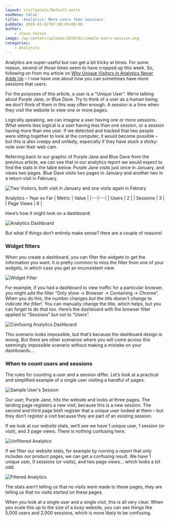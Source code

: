 ```yaml
---
layout: src/layouts/Default.astro
navMenu: false
title: 'Analytics: More users than sessions'
pubDate: 2019-03-01T07:00:03+00:00
author:
    - steve-fenton
image: /wp-content/uploads/2019/02/sample-users-session.png
categories:
    - Analytics
---
```


Analytics are super-useful but can get a bit tricky at times. For some reason, several of *those times* seem to have cropped up this week. So, following on from my article on [Why Unique Visitors in Analytics Never Adds Up](/2019/02/why-unique-visitors-in-analytics-never-adds-up/) – I now have one about how you can sometimes have more sessions that users.

For the purposes of this article, a user is a “Unique User”. We’re talking about Purple Jane, or Blue Dave. Try to think of a user as a human being; we don’t think of them in this way often enough. A session is a time when they visit the website to view one or more pages.

Logically speaking, we can imagine a user having one or more sessions. What seems less logical is a user having less than one session, or a session having more than one user. If we detected and tracked that two people were sitting together to look at the computer, it would become possible – but this is also creepy and unlikely, especially if they have stuck a sticky-note over their web cam.

Referring back to our graphic of Purple Jane and Blue Dave from the previous article, we can see that in our analytics report we would expect to find the stats in the table below. Purple Jane visits just once in January, and views two pages. Blue Dave visits two pages in January and another two in a return visit in February.

![Two Visitors, both visit in January and one visits again in Febrary](/img/2019/02/unique-visit-tracking.png)

Analytics – Year so Far
| Metric | Value |
|---|---|
| Users | 2 |
| Sessions | 3 |
| Page Views | 6 |

Here’s how it might look on a dashboard:

![Analytics Dashboard](/img/2019/02/dashboard001.png)

But what if things don’t entirely make sense? Here are a couple of reasons!

### Widget filters

When you create a dashboard, you can filter the widgets to get the information you want. It is pretty common to miss the filter from one of your widgets, in which case you get an inconsistent view.

![Widget Filter](/img/2019/02/widget-filter.png)

For example, if you had a dashboard to view traffic for a particular browser, you might add the filter “Only show -&gt; Browser -&gt; Containing -&gt; Chrome”. When you do this, the number changes *but the title doesn’t change to indicate the filter!*. You can manually change the title, which helps, but you can forget to do that too. Here’s the dashboard with the browser filter applied to “Sessions” but not to “Users”.

![Confusing Analytics Dashboard](/img/2019/02/dashboard002.png)

This scenario looks impossible, but that’s because the dashboard design is wrong. But there are other scenarios where you will come across this seemingly impossible scenario without making a mistake on your dashboards…

### When to count users and sessions

The rules for counting a user and a session differ. Let’s look at a practical and simplified example of a single user visiting a handful of pages.

![Sample User's Session](/img/2019/02/sample-users-session.png)

Our user, Purple Jane, hits the website and looks at three pages. The landing page registers a new visit, because this is a new session. The second and third page both register that a unique user looked at them – but they don’t register a visit because they are part of an existing session.

If we look at our website stats, we’ll see we have 1 unique user, 1 session (or visit), and 3 page views. There is nothing confusing here.

![Unfiltered Analytics](/img/2019/02/unfiltered-users-session.png)

If we filter our website stats, for example by running a report that only includes our product pages, we can get a confusing result. We have 1 unique user, 0 sessions (or visits), and two page views… which looks a bit odd.

![Filtered Analytics](/img/2019/02/filtered-users-session.png)

The stats aren’t telling us that no visits were made to these pages, they are telling us that no visits *started* on these pages.

When you look at a single user and a single visit, this is all very clear. When you scale this up to the size of a busy website, you can see things like 5,000 users and 2,000 sessions, which is more likely to be confusing.